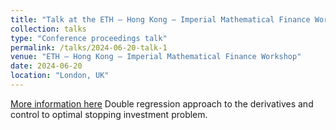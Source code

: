 ```yaml
---
title: "Talk at the ETH – Hong Kong – Imperial Mathematical Finance Workshop"
collection: talks
type: "Conference proceedings talk"
permalink: /talks/2024-06-20-talk-1
venue: "ETH – Hong Kong – Imperial Mathematical Finance Workshop"
date: 2024-06-20
location: "London, UK"
---
```

[More information here](https://www.imperial.ac.uk/events/170432/first-edition-of-the-london-zurich-and-hong-kong-mathematical-finance-workshop/)
Double regression approach to the derivatives and control to optimal stopping investment problem.